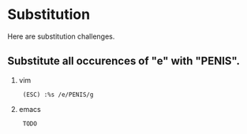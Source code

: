 Substitution
=============

Here are substitution challenges.

Substitute all occurences of "e" with "PENIS".
-----------------------------------------------

1. vim

        (ESC) :%s /e/PENIS/g

1. emacs

        TODO
